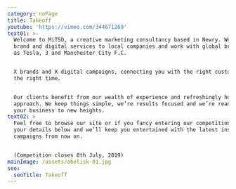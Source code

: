 ```yaml
---
category: noPage
title: Takeoff
youtube: 'https://vimeo.com/344671269'
text01: >-
  Welcome to MiTSO, a creative marketing consultancy based in Newry. We deliver
  brand and digital services to local companies and work with global brands such
  as Tesla, 3 and Manchester City F.C.


  X brands and X digital campaigns, connecting you with the right customers at
  the right time. 


  Our clients benefit from our wealth of experience and refreshingly honest
  approach. We keep things simple, we’re results focused and we’re ready to take
  your business to new heights.
text02: >
  Feel free to browse our site or if you fancy entering our competition, fill in
  your details below and we’ll keep you entertained with the latest insights and
  campaigns from now on.


  (Competition closes 8th July, 2019)
mainImage: /assets/obelisk-01.jpg
seo:
  seoTitle: Takeoff
---
```


